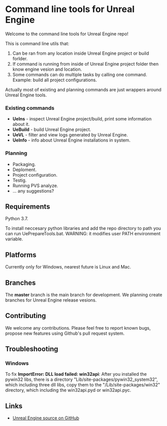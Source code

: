 Command line tools for Unreal Engine
====================================

Welcome to the command line tools for Unreal Engine repo!

This is command line utils that:
1. Can be ran from any location inside Unreal Engine project or build forlder.
2. If command is running from inside of Unreal Engine project folder then know engine vesion and location.
3. Some commands can do multiple tasks by calling one command. Example: build all project configurations.

Actually most of existing and planning commands are just wrappers around Unreal Engine tools.

### Existing commands

- **UeIns** - inspect Unreal Engine project/build, print some information about it.
- **UeBuild** - build Unreal Engine project.
- **UeVL** - filter and view logs generated by Unreal Engine.
- **UeInfo** - info about Unreal Engine installations in system.

### Planning

- Packaging.
- Deploment.
- Project configuration.
- Testig.
- Running PVS analyze.
- ... any suggestions?

Requirements
------------

Python 3.7.

To install neccesary python libraries and add the repo directory to path you can run UePrepareTools.bat. WARNING: it modifies user PATH environment variable.

Platforms
---------

Currently only for Windows, nearest future is Linux and Mac.

Branches
--------

The **master** branch is the main branch for development. We planning create branches for Unreal Engine release vesions.

Contributing
------------

We welcome any contributions. Please feel free to report known bugs, propose new features using Github's pull request system.

Troubleshooting
------------

### Windows

To fix **ImportError: DLL load failed: win32api**: After you installed the pywin32 libs, there is a directory "Lib/site-packages/pywin32_system32", which including three dll libs, copy them to the "/Lib/site-packages/win32" directory, which including the win32api.pyd or win32api.pyc.

Links
-----

* [Unreal Engine source on GitHub](https://github.com/EpicGames/UnrealEngine)
